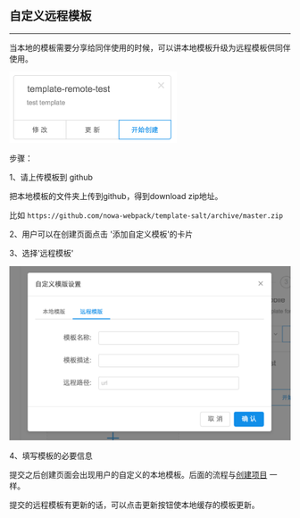 ## 自定义远程模板

---

当本地的模板需要分享给同伴使用的时候，可以讲本地模板升级为远程模板供同伴使用。

<img src="sc_template_4.png" width="300">


步骤：

1、请上传模板到 github

把本地模板的文件夹上传到github，得到download zip地址。

比如 `https://github.com/nowa-webpack/template-salt/archive/master.zip`

2、用户可以在创建页面点击 '添加自定义模板'的卡片

<!--插图 -->

3、选择'远程模板'

<img src="sc_template_2.png" width="600">

4、填写模板的必要信息

提交之后创建页面会出现用户的自定义的本地模板。后面的流程与[创建项目](https://nowa-webpack.github.io/nowa/chuang_jian_xiang_mu.html) 一样。


提交的远程模板有更新的话，可以点击更新按钮使本地缓存的模板更新。

